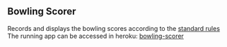 ## Bowling Scorer
Records and displays the bowling scores according to the [standard rules](https://en.wikipedia.org/wiki/Ten-pin_bowling#Scoring)
The running app can be accessed in heroku: [bowling-scorer](https://bowlingscorer.herokuapp.com/)
